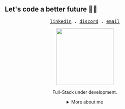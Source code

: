 ## Let's code a better future :man_technologist:

<p align="center">
  <samp>
    <a href="https://www.linkedin.com/in/pedro-izaias-silva/">linkedin</a> .
    <a href="https://discord.com/users/292415701107474444">discord</a> .
    <a href="mailto:pedroizaias.dev@gmail.com">email</a>
  </samp>
</p>

<div align="center">
  
<img height="180em" src="https://github.githubassets.com/images/mona-loading-dark.gif" />

Full-Stack under development.

<details>
  <summary> More about me</summary>
<div align="left">
 
``` js
const pedro = {
    personal: {
        fullName: 'Pedro Izaias',
        birthDate: '1999-06-29',
        pronouns: 'he' | 'him',
        interests: ['music', 'games', 'language learning', 'anime'],
    },
    technical: {
        technologies: {
            frontEnd: {
                Javascript: ['Vanilla JS', 'Typescript', 'Angular'],
                HTML: ['HTML5', 'Semantic HTML'],
                CSS: ['styled-components', 'Bootstrap', 'Sass'],
            },
            backEnd: {
                CSharp: ['ASP.NET'],
            },
            database: ['MySQL', 'SQLServer'],
        },
    }
}
```
  </div>
</details>
